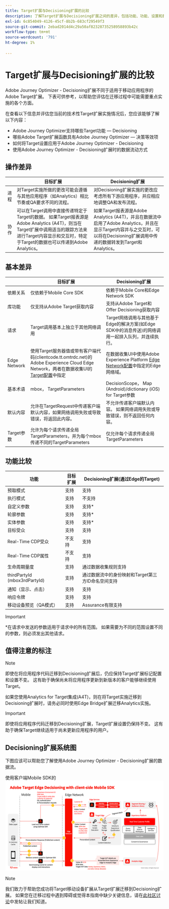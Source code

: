 ```yaml
---
title: Target扩展与Decisioning扩展的比较
description: 了解Target扩展与Decisioning扩展之间的差异，包括功能、功能、设置和数据流。
exl-id: 6c854049-4126-45cf-8b2b-683cf29549f3
source-git-commit: 2ebad2014d4c29a50af82328735258958893b42c
workflow-type: tm+mt
source-wordcount: '791'
ht-degree: 1%

---
```


# Target扩展与Decisioning扩展的比较

Adobe Journey Optimizer - Decisioning扩展不同于适用于移动应用程序的Adobe Target扩展。 下表可供参考，以帮助您评估在迁移过程中可能需要重点实施的各个方面。

在查看以下信息并评估您当前的技术性Target扩展实施情况后，您应该能够了解以下内容：

- Adobe Journey Optimizer支持哪些Target功能 — Decisioning
- 哪些Adobe Target扩展函数具有Adobe Journey Optimizer — 决策等效项
- 如何将Target设置应用于Adobe Journey Optimizer - Decisioning
- 使用Adobe Journey Optimizer - Decisioning扩展时的数据流动方式

## 操作差异

| | 目标扩展 | Decisioning扩展 |
|---|---|---|
| 进程 | 对Target实施所做的更改可能会遵循与其他应用程序（如Analytics）相比节奏或QA要求不同的流程。 | 对Decisioning扩展实施的更改应考虑所有下游应用程序，并应相应地调整QA和发布流程。 |
| 协作 | 可以在Target调用中直接传递特定于Target的数据。 如果Target报表源是Adobe Analytics (A4T)，则当在Target扩展中调用适当的跟踪方法来进行Target内容显示和交互时，特定于Target的数据也可以传递到Adobe Analytics。 | 如果Target报表源是Adobe Analytics (A4T)，并且在数据流中启用了Adobe Analytics，并且在显示Target内容并与之交互时，可以将在Decisioning扩展调用中传递的数据转发到Target和Analytics。 |

## 基本差异

| | 目标扩展 | Decisioning扩展 |
|---|---|---|
| 依赖关系 | 仅依赖于Mobile Core SDK | 依赖于Mobile Core和Edge Network SDK |
| 库功能 | 仅支持从Adobe Target获取内容 | 支持从Adobe Target和Offer Decisioning获取内容 |
| 请求 | Target调用基本上独立于其他网络调用 | Target网络调用与其他基于Edge的解决方案(如Edge SDK中的消息传送)的网络调用一起排入队列，并连续执行。 |
| Edge Network | 使用Target服务器值或带有客户端代码(clientcode.tt.omtrdc.net)的Adobe Experience Cloud Edge Network，两者在数据收集UI的[Target配置](https://developer.adobe.com/client-sdks/solution/adobe-target/#configure-the-target-extension-in-the-data-collection-ui)中指定 | 在数据收集UI中使用Adobe Experience Platform [Edge Network配置](https://developer.adobe.com/client-sdks/edge/edge-network/#configure-the-edge-network-extension-in-data-collection-ui)中指定的Edge网络域。 |
| 基本术语 | mbox， TargetParameters | DecisionScope， Map (Android)/dictionary (iOS) for Target参数 |
| 默认内容 | 允许在TargetRequest中传递客户端默认内容，如果网络调用失败或导致错误，将返回此内容。 | 不允许传递客户端默认内容。 如果网络调用失败或导致错误，则不返回任何内容。 |
| Target参数 | 允许为每个请求传递全局TargetParameters，并为每个mbox传递不同的TargetParameters | 仅允许每个请求传递全局TargetParameters |



## 功能比较

| 功能 | 目标扩展 | Decisioning扩展(通过Edge的Target) |
|---|---|---|
| 预取模式 | 支持 | 支持 |
| 执行模式 | 支持 | 不支持 |
| 自定义参数 | 支持 | 支持* |
| 轮廓参数 | 支持 | 支持* |
| 实体参数 | 支持 | 支持* |
| 目标受众 | 支持 | 支持 |
| Real-Time CDP受众 | 不支持 | 支持 |
| Real-Time CDP属性 | 不支持 | 支持 |
| 生命周期量度 | 支持 | 通过数据收集规则支持 |
| thirdPartyId (mbox3rdPartyId) | 支持 | 通过数据流中的身份映射和Target第三方ID命名空间支持 |
| 通知（显示、点击） | 支持 | 支持 |
| 响应令牌 | 支持 | 支持 |
| 移动设备预览（QA模式） | 支持 | Assurance有限支持 |

>[!IMPORTANT]
>
> \*在请求中发送的参数适用于请求中的所有范围。 如果需要为不同的范围设置不同的参数，则必须发出其他请求。



## 值得注意的标注

>[!NOTE]
>
>即使在将应用程序代码迁移到Decisioning扩展后，仍应保持Target扩展标记配置和设置不变。 这有助于确保尚未将应用程序更新到新版本的客户能够继续使用Target。
>
>如果您使用Analytics for Target集成(A4T)，则在将Target实施迁移到Decisioning扩展时，请务必同时使用Edge Bridge扩展迁移Analytics实施。





>[!IMPORTANT]
>
> 即使将应用程序代码迁移到Decisioning扩展，Target扩展设置仍保持不变。 这有助于确保Target继续适用于尚未更新应用程序的用户。

## Decisioning扩展系统图

下图应该可以帮助您了解使用Adobe Journey Optimizer - Decisioning扩展的数据流。

使用客户端Mobile SDK的![Adobe Target Edge Decisioning](assets/diagram.png)


>[!NOTE]
>
>我们致力于帮助您成功将Target移动设备扩展从Target扩展迁移到Decisioning扩展。 如果您在迁移过程中遇到障碍或觉得本指南中缺少关键信息，请在[此社区讨论](https://experienceleaguecommunities.adobe.com/t5/adobe-experience-platform-data/tutorial-discussion-migrate-adobe-target-to-mobile-sdk-on-edge/m-p/747484#M625)中发帖让我们知道。
